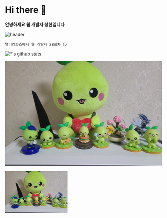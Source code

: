 # Hi there 👋

**안녕하세요 웹 개발자 성현입니다**

![header](https://capsule-render.vercel.app/api?type=egg&color=auto&height=200&section=header&text=깃허브%20특강&fontSize=90)

```
멀티켐퍄스에서 웹 개발자 28회차 😏
```
[![*'s github stats](https://github-readme-stats.vercel.app/api?username=DangtangEee)](https://github.com/DangtangEee)

<img src='images/KakaoTalk_20230819_211836811.jpg'> </img>

<img src='images/KakaoTalk_20230819_211836811.jpg' width=200 heigh=200> </img>
